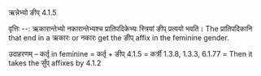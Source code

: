 

 ऋन्नेभ्यो ङीप्‌ 4.1.5 


वृत्तिः --: ऋकारान्तेभ्यो नकारान्तेभ्यश्च प्रातिपदिकेभ्यः स्त्रियां ङीप् प्रत्ययो भवति। The प्रातिपदिकानि that end in a ऋकारः or नकारः get the ङीप् affix in the feminine gender. 


उदाहरणम् – कर्तृ in feminine = कर्तृ + ङीप् 4.1.5 = कर्त्री 1.3.8, 1.3.3, 6.1.77 = Then it takes the सुँप् affixes by 4.1.2 


